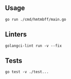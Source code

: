## Usage

```shell
go run ./cmd/hmtmbff/main.go
```

## Linters

```shell
golangci-lint run -v --fix
```

## Tests

```shell
go test -v ./test...
```
